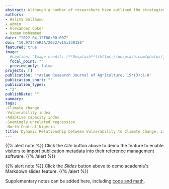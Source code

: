 ```yaml
---
abstract: Although a number of researchers have outlined the strategies farmers adopt to ensure stability of family income yet literature provides less understanding on the dynamic relationship between vulnerability to climate change, livelihood diversification, perception on climate change and income of the farmers. It is therefore the aim of this study to establish the relationship between these concepts. Study Design: Original research. Place and Duration of Study: The study was conducted in North Central Nigeria in 2019. Multi-stage sampling technique was employed in the collection of primary data for this study. In the first stage, two States were randomly selected from North Central Nigeria. In the second stage, five Local Government Areas were randomly selected from the selected States, giving a total of ten LGAs. In the third stage, sampling of farm households in each community were determined proportionately using Krejcie and Morgan 1970 formula. Data were collected from 483 farm households via questionnaire administered by trained enumerators. The data were analyzed using adaptive capacity index, vulnerability index and seemingly unrelated regression. Result of the seemingly unrelated regression revealed that increase in the number of livelihood activities and income of the farmer reduces vulnerability to climate change. More so, increase in the income of the farmer increases the number of livelihood activities the farmer engaged in and also increases the perception of the farmer on climate change. Farmers should diversify their sources of livelihood so as to reduce their vulnerability and improve resilience to climate change. The level of literacy among farm households and availability of social amenities should be looked into when formulating policies and developmental issues as they reduce vulnerability to climate change. Financial institutions should help facilitate access to credit by farmers so as to stimulate the adoption of climate smart practices.
authors:
- Halima Sallawwu
- admin
- Alexander Coker
- Usman Mohammed
date: "2022-04-12T00:00:00Z"
doi: "10.9734/ARJA/2022/v15i330156"
featured: true
image:
  #caption: 'Image credit: [**Unsplash**](https://unsplash.com/photos/jdD8gXaTZsc)'
  focal_point: ""
  preview_only: false
projects: []
publication: '*Asian Research Journal of Agriculture, 15*(3):1-8'
publication_short: ""
publication_types:
- "2"
publishDate: ""
summary:
tags:
-Climate change
-Vulnerability index
-Adaptive capacity index
-Seemingly unrelated regression
-North Central Nigeria
title: Dynamic Relationship between Vulnerability to Climate Change, Livelihood Diversification, Perception on Climate Change and Income of the Farmers in North Central Nigeria
---
```

{{% alert note %}}
Click the *Cite* button above to demo the feature to enable visitors to import publication metadata into their reference management software.
{{% /alert %}}

{{% alert note %}}
Click the *Slides* button above to demo academia's Markdown slides feature.
{{% /alert %}}

Supplementary notes can be added here, including [code and math](https://sourcethemes.com/academic/docs/writing-markdown-latex/).
